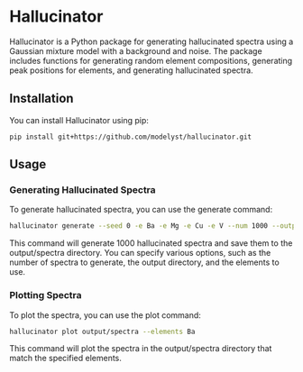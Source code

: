 # Hallucinator

Hallucinator is a Python package for generating hallucinated spectra using a Gaussian mixture model with a background and noise. The package includes functions for generating random element compositions, generating peak positions for elements, and generating hallucinated spectra.
## Installation

You can install Hallucinator using pip:
```
pip install git+https://github.com/modelyst/hallucinator.git
```
## Usage
### Generating Hallucinated Spectra

To generate hallucinated spectra, you can use the generate command:

```Bash
hallucinator generate --seed 0 -e Ba -e Mg -e Cu -e V --num 1000 --output output/spectra
```

This command will generate 1000 hallucinated spectra and save them to the output/spectra directory. You can specify various options, such as the number of spectra to generate, the output directory, and the elements to use.
### Plotting Spectra

To plot the spectra, you can use the plot command:
```Bash
hallucinator plot output/spectra --elements Ba
```

This command will plot the spectra in the output/spectra directory that match the specified elements.

